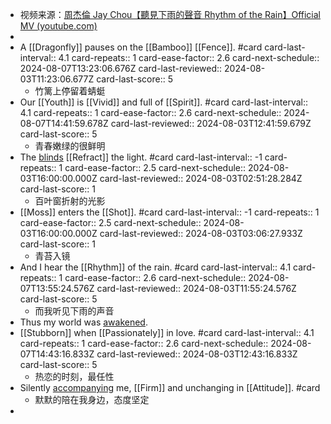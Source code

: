 - 视频来源：[周杰倫 Jay Chou【聽見下雨的聲音 Rhythm of the Rain】Official MV (youtube.com)](https://www.youtube.com/watch?v=zqKoXPHhmsM&list=RDAxYLa5eqUhc&index=17&ab_channel=%E5%91%A8%E6%9D%B0%E5%80%ABJayChou)
-
- A [[Dragonfly]] pauses on the [[Bamboo]] [[Fence]]. #card
  card-last-interval:: 4.1
  card-repeats:: 1
  card-ease-factor:: 2.6
  card-next-schedule:: 2024-08-07T13:23:06.676Z
  card-last-reviewed:: 2024-08-03T11:23:06.677Z
  card-last-score:: 5
	- 竹篱上停留着蜻蜓
- Our [[Youth]] is [[Vivid]] and full of [[Spirit]]. #card
  card-last-interval:: 4.1
  card-repeats:: 1
  card-ease-factor:: 2.6
  card-next-schedule:: 2024-08-07T14:41:59.678Z
  card-last-reviewed:: 2024-08-03T12:41:59.679Z
  card-last-score:: 5
	- 青春嫩绿的很鲜明
- The [blinds]([[Blind]]) [[Refract]] the light. #card
  card-last-interval:: -1
  card-repeats:: 1
  card-ease-factor:: 2.5
  card-next-schedule:: 2024-08-03T16:00:00.000Z
  card-last-reviewed:: 2024-08-03T02:51:28.284Z
  card-last-score:: 1
	- 百叶窗折射的光影
- [[Moss]] enters the [[Shot]]. #card
  card-last-interval:: -1
  card-repeats:: 1
  card-ease-factor:: 2.5
  card-next-schedule:: 2024-08-03T16:00:00.000Z
  card-last-reviewed:: 2024-08-03T03:06:27.933Z
  card-last-score:: 1
	- 青苔入镜
- And I hear the [[Rhythm]] of the rain. #card
  card-last-interval:: 4.1
  card-repeats:: 1
  card-ease-factor:: 2.6
  card-next-schedule:: 2024-08-07T13:55:24.576Z
  card-last-reviewed:: 2024-08-03T11:55:24.576Z
  card-last-score:: 5
	- 而我听见下雨的声音
- Thus my world was [awakened]([[Awake]]).
- [[Stubborn]] when [[Passionately]] in love. #card
  card-last-interval:: 4.1
  card-repeats:: 1
  card-ease-factor:: 2.6
  card-next-schedule:: 2024-08-07T14:43:16.833Z
  card-last-reviewed:: 2024-08-03T12:43:16.833Z
  card-last-score:: 5
	- 热恋的时刻，最任性
- Silently [accompanying]([[Accompany]]) me, [[Firm]] and unchanging in [[Attitude]]. #card
	- 默默的陪在我身边，态度坚定
-
